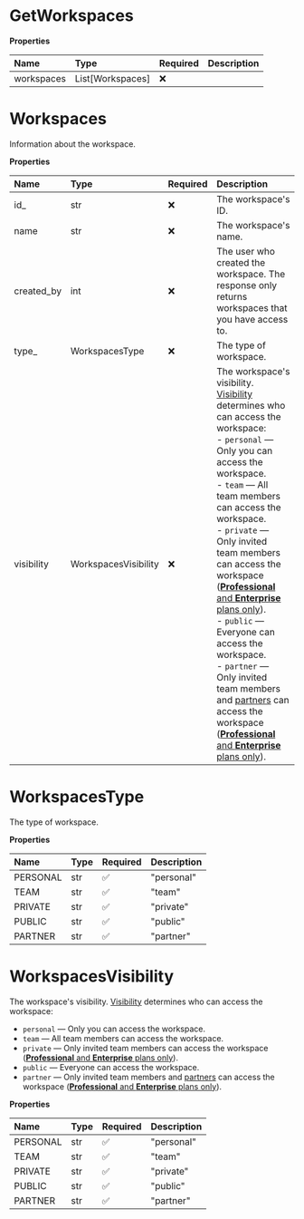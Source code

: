 # GetWorkspaces

**Properties**

| Name       | Type             | Required | Description |
| :--------- | :--------------- | :------- | :---------- |
| workspaces | List[Workspaces] | ❌       |             |

# Workspaces

Information about the workspace.

**Properties**

| Name       | Type                 | Required | Description                                                                                                                                                                                                                                                                                                                                                                                                                                                                                                                                                                                                                                                                                                                                                                                                              |
| :--------- | :------------------- | :------- | :----------------------------------------------------------------------------------------------------------------------------------------------------------------------------------------------------------------------------------------------------------------------------------------------------------------------------------------------------------------------------------------------------------------------------------------------------------------------------------------------------------------------------------------------------------------------------------------------------------------------------------------------------------------------------------------------------------------------------------------------------------------------------------------------------------------------- |
| id\_       | str                  | ❌       | The workspace's ID.                                                                                                                                                                                                                                                                                                                                                                                                                                                                                                                                                                                                                                                                                                                                                                                                      |
| name       | str                  | ❌       | The workspace's name.                                                                                                                                                                                                                                                                                                                                                                                                                                                                                                                                                                                                                                                                                                                                                                                                    |
| created_by | int                  | ❌       | The user who created the workspace. The response only returns workspaces that you have access to.                                                                                                                                                                                                                                                                                                                                                                                                                                                                                                                                                                                                                                                                                                                        |
| type\_     | WorkspacesType       | ❌       | The type of workspace.                                                                                                                                                                                                                                                                                                                                                                                                                                                                                                                                                                                                                                                                                                                                                                                                   |
| visibility | WorkspacesVisibility | ❌       | The workspace's visibility. [Visibility](https://learning.postman.com/docs/collaborating-in-postman/using-workspaces/managing-workspaces/#changing-workspace-visibility) determines who can access the workspace:<br>- `personal` — Only you can access the workspace.<br>- `team` — All team members can access the workspace.<br>- `private` — Only invited team members can access the workspace ([**Professional** and **Enterprise** plans only](https://www.postman.com/pricing)).<br>- `public` — Everyone can access the workspace.<br>- `partner` — Only invited team members and [partners](https://learning.postman.com/docs/collaborating-in-postman/using-workspaces/partner-workspaces/) can access the workspace ([**Professional** and **Enterprise** plans only](https://www.postman.com/pricing)).<br> |

# WorkspacesType

The type of workspace.

**Properties**

| Name     | Type | Required | Description |
| :------- | :--- | :------- | :---------- |
| PERSONAL | str  | ✅       | "personal"  |
| TEAM     | str  | ✅       | "team"      |
| PRIVATE  | str  | ✅       | "private"   |
| PUBLIC   | str  | ✅       | "public"    |
| PARTNER  | str  | ✅       | "partner"   |

# WorkspacesVisibility

The workspace's visibility. [Visibility](https://learning.postman.com/docs/collaborating-in-postman/using-workspaces/managing-workspaces/#changing-workspace-visibility) determines who can access the workspace:

- `personal` — Only you can access the workspace.
- `team` — All team members can access the workspace.
- `private` — Only invited team members can access the workspace ([**Professional** and **Enterprise** plans only](https://www.postman.com/pricing)).
- `public` — Everyone can access the workspace.
- `partner` — Only invited team members and [partners](https://learning.postman.com/docs/collaborating-in-postman/using-workspaces/partner-workspaces/) can access the workspace ([**Professional** and **Enterprise** plans only](https://www.postman.com/pricing)).

**Properties**

| Name     | Type | Required | Description |
| :------- | :--- | :------- | :---------- |
| PERSONAL | str  | ✅       | "personal"  |
| TEAM     | str  | ✅       | "team"      |
| PRIVATE  | str  | ✅       | "private"   |
| PUBLIC   | str  | ✅       | "public"    |
| PARTNER  | str  | ✅       | "partner"   |

<!-- This file was generated by liblab | https://liblab.com/ -->
